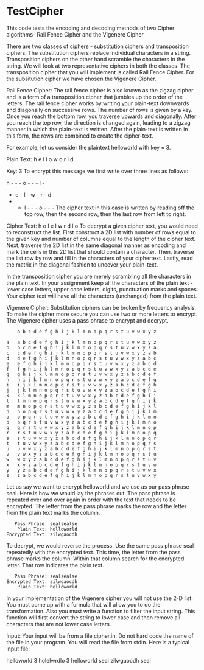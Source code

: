 # TestCipher
This code tests the encoding and decoding methods of two Cipher algorithms- Rail Fence Cipher and the Vigenere Cipher

There are two classes of ciphers - substitution ciphers and transposition ciphers. The substitution ciphers replace individual characters in a string. Transposition ciphers on the other hand scramble the characters in the string. We will look at two representative ciphers in both the classes. The transposition cipher that you will implement is called Rail Fence Cipher. For the subsitution cipher we have chosen the Vigenere Cipher.

Rail Fence Cipher: The rail fence cipher is also known as the zigzag cipher and is a form of a transposition cipher that jumbles up the order of the letters. The rail fence cipher works by writing your plain-text downwards and diagonally on successive rows. The number of rows is given by a key. Once you reach the bottom row, you traverse upwards and diagonally. After you reach the top row, the direction is changed again, leading to a zigzag manner in which the plain-text is written. After the plain-text is written in this form, the rows are combined to create the cipher-text.

For example, let us consider the plaintext helloworld with key = 3.

Plain Text: h e l l o w o r l d

Key: 3
To encrypt this message we first write over three lines as follows:

h	-	-	-	o	-	-	-	l	-
-	e	-	l	-	w	-	r	-	d
-	-	l	-	-	-	o	-	-	-
The cipher text in this case is written by reading off the top row, then the second row, then the last row from left to right.

Cipher Text: h o l e l w r d l o
To decrypt a given cipher text, you would need to reconstruct the list. First construct a 2D list with number of rows equal to the given key and number of columns equal to the length of the cipher text. Next, traverse the 2D list in the same diagonal manner as encoding and mark the cells in this 2D list that should contain a character. Then, traverse the list row by row and fill in the characters of your ciphertext. Lastly, read the matrix in the diagonal fashion to uncover your plain-text.

In the transposition cipher you are merely scrambling all the characters in the plain text. In your assignment keep all the characters of the plain text - lower case letters, upper case letters, digits, punctuation marks and spaces. Your cipher text will have all the characters (unchanged) from the plain text.

Vigenere Cipher: Substitution ciphers can be broken by frequency analysis. To make the cipher more secure you can use two or more letters to encrypt. The Vigenere cipher uses a pass phrase to encrypt and decrypt.

        a b c d e f g h i j k l m n o p q r s t u v w x y z

    a   a b c d e f g h i j k l m n o p q r s t u v w x y z
    b   b c d e f g h i j k l m n o p q r s t u v w x y z a 
    c   c d e f g h i j k l m n o p q r s t u v w x y z a b
    d   d e f g h i j k l m n o p q r s t u v w x y z a b c 
    e   e f g h i j k l m n o p q r s t u v w x y z a b c d 
    f   f g h i j k l m n o p q r s t u v w x y z a b c d e 
    g   g h i j k l m n o p q r s t u v w x y z a b c d e f 
    h   h i j k l m n o p q r s t u v w x y z a b c d e f g 
    i   i j k l m n o p q r s t u v w x y z a b c d e f g h 
    j   j k l m n o p q r s t u v w x y z a b c d e f g h i 
    k   k l m n o p q r s t u v w x y z a b c d e f g h i j 
    l   l m n o p q r s t u v w x y z a b c d e f g h i j k 
    m   m n o p q r s t u v w x y z a b c d e f g h i j k l 
    n   n o p q r s t u v w x y z a b c d e f g h i j k l m 
    o   o p q r s t u v w x y z a b c d e f g h i j k l m n 
    p   p q r s t u v w x y z a b c d e f g h i j k l m n o 
    q   q r s t u v w x y z a b c d e f g h i j k l m n o p 
    r   r s t u v w x y z a b c d e f g h i j k l m n o p q 
    s   s t u v w x y z a b c d e f g h i j k l m n o p q r  
    t   t u v w x y z a b c d e f g h i j k l m n o p q r s 
    u   u v w x y z a b c d e f g h i j k l m n o p q r s t 
    v   v w x y z a b c d e f g h i j k l m n o p q r s t u
    w   w x y z a b c d e f g h i j k l m n o p q r s t u v 
    x   x y z a b c d e f g h i j k l m n o p q r s t u v w 
    y   y z a b c d e f g h i j k l m n o p q r s t u v w x 
    z   z a b c d e f g h i j k l m n o p q r s t u v w x y 

Let us say we want to encrypt helloworld and we use as our pass phrase seal. Here is how we would lay the phrases out. The pass phrase is repeated over and over again in order with the text that needs to be encrypted. The letter from the pass phrase marks the row and the letter from the plain text marks the column.

       Pass Phrase: sealsealse
        Plain Text: helloworld
    Encrypted Text: zilwgaocdh
To decrypt, we would reverse the process. Use the same pass phrase seal repeatedly with the encrypted text. This time, the letter from the pass phrase marks the column. Within that column search for the encrypted letter. That row indicates the plain text.

       Pass Phrase: sealsealse
    Encrypted Text: zilwgaocdh
        Plain Text: helloworld
In your implementation of the Vigenere cipher you will not use the 2-D list. You must come up with a formula that will allow you to do the transformation. Also you must write a function to filter the input string. This function will first convert the string to lower case and then remove all characters that are not lower case letters.

Input: Your input will be from a file cipher.in. Do not hard code the name of the file in your program. You will read the file from stdin. Here is a typical input file:

helloworld
3
holelwrdlo
3
helloworld
seal
zilwgaocdh
seal

